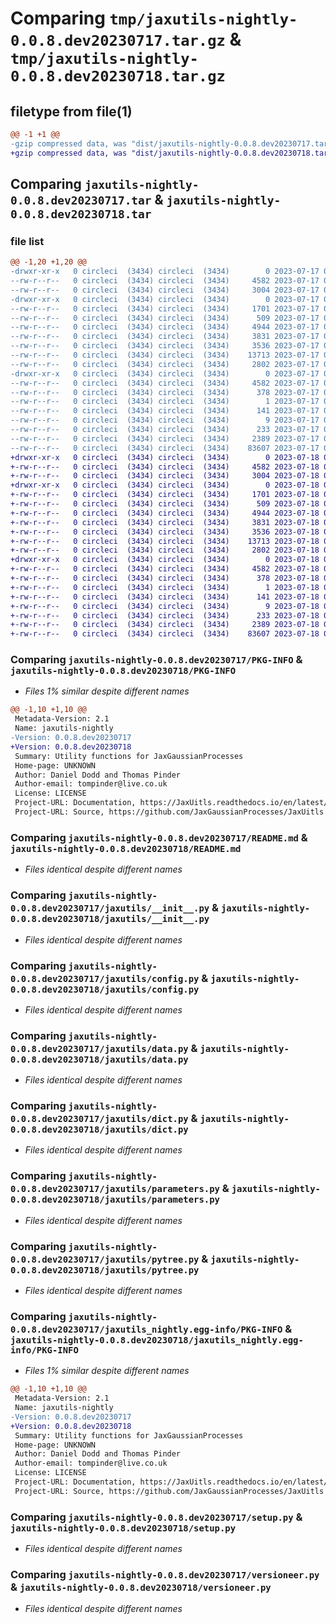 # Comparing `tmp/jaxutils-nightly-0.0.8.dev20230717.tar.gz` & `tmp/jaxutils-nightly-0.0.8.dev20230718.tar.gz`

## filetype from file(1)

```diff
@@ -1 +1 @@
-gzip compressed data, was "dist/jaxutils-nightly-0.0.8.dev20230717.tar", last modified: Mon Jul 17 00:06:32 2023, max compression
+gzip compressed data, was "dist/jaxutils-nightly-0.0.8.dev20230718.tar", last modified: Tue Jul 18 00:06:34 2023, max compression
```

## Comparing `jaxutils-nightly-0.0.8.dev20230717.tar` & `jaxutils-nightly-0.0.8.dev20230718.tar`

### file list

```diff
@@ -1,20 +1,20 @@
-drwxr-xr-x   0 circleci  (3434) circleci  (3434)        0 2023-07-17 00:06:32.080385 jaxutils-nightly-0.0.8.dev20230717/
--rw-r--r--   0 circleci  (3434) circleci  (3434)     4582 2023-07-17 00:06:32.080385 jaxutils-nightly-0.0.8.dev20230717/PKG-INFO
--rw-r--r--   0 circleci  (3434) circleci  (3434)     3004 2023-07-17 00:06:23.000000 jaxutils-nightly-0.0.8.dev20230717/README.md
-drwxr-xr-x   0 circleci  (3434) circleci  (3434)        0 2023-07-17 00:06:32.080385 jaxutils-nightly-0.0.8.dev20230717/jaxutils/
--rw-r--r--   0 circleci  (3434) circleci  (3434)     1701 2023-07-17 00:06:23.000000 jaxutils-nightly-0.0.8.dev20230717/jaxutils/__init__.py
--rw-r--r--   0 circleci  (3434) circleci  (3434)      509 2023-07-17 00:06:32.080385 jaxutils-nightly-0.0.8.dev20230717/jaxutils/_version.py
--rw-r--r--   0 circleci  (3434) circleci  (3434)     4944 2023-07-17 00:06:23.000000 jaxutils-nightly-0.0.8.dev20230717/jaxutils/config.py
--rw-r--r--   0 circleci  (3434) circleci  (3434)     3831 2023-07-17 00:06:23.000000 jaxutils-nightly-0.0.8.dev20230717/jaxutils/data.py
--rw-r--r--   0 circleci  (3434) circleci  (3434)     3536 2023-07-17 00:06:23.000000 jaxutils-nightly-0.0.8.dev20230717/jaxutils/dict.py
--rw-r--r--   0 circleci  (3434) circleci  (3434)    13713 2023-07-17 00:06:23.000000 jaxutils-nightly-0.0.8.dev20230717/jaxutils/parameters.py
--rw-r--r--   0 circleci  (3434) circleci  (3434)     2802 2023-07-17 00:06:23.000000 jaxutils-nightly-0.0.8.dev20230717/jaxutils/pytree.py
-drwxr-xr-x   0 circleci  (3434) circleci  (3434)        0 2023-07-17 00:06:32.080385 jaxutils-nightly-0.0.8.dev20230717/jaxutils_nightly.egg-info/
--rw-r--r--   0 circleci  (3434) circleci  (3434)     4582 2023-07-17 00:06:32.000000 jaxutils-nightly-0.0.8.dev20230717/jaxutils_nightly.egg-info/PKG-INFO
--rw-r--r--   0 circleci  (3434) circleci  (3434)      378 2023-07-17 00:06:32.000000 jaxutils-nightly-0.0.8.dev20230717/jaxutils_nightly.egg-info/SOURCES.txt
--rw-r--r--   0 circleci  (3434) circleci  (3434)        1 2023-07-17 00:06:32.000000 jaxutils-nightly-0.0.8.dev20230717/jaxutils_nightly.egg-info/dependency_links.txt
--rw-r--r--   0 circleci  (3434) circleci  (3434)      141 2023-07-17 00:06:32.000000 jaxutils-nightly-0.0.8.dev20230717/jaxutils_nightly.egg-info/requires.txt
--rw-r--r--   0 circleci  (3434) circleci  (3434)        9 2023-07-17 00:06:32.000000 jaxutils-nightly-0.0.8.dev20230717/jaxutils_nightly.egg-info/top_level.txt
--rw-r--r--   0 circleci  (3434) circleci  (3434)      233 2023-07-17 00:06:32.080385 jaxutils-nightly-0.0.8.dev20230717/setup.cfg
--rw-r--r--   0 circleci  (3434) circleci  (3434)     2389 2023-07-17 00:06:23.000000 jaxutils-nightly-0.0.8.dev20230717/setup.py
--rw-r--r--   0 circleci  (3434) circleci  (3434)    83607 2023-07-17 00:06:23.000000 jaxutils-nightly-0.0.8.dev20230717/versioneer.py
+drwxr-xr-x   0 circleci  (3434) circleci  (3434)        0 2023-07-18 00:06:34.612022 jaxutils-nightly-0.0.8.dev20230718/
+-rw-r--r--   0 circleci  (3434) circleci  (3434)     4582 2023-07-18 00:06:34.612022 jaxutils-nightly-0.0.8.dev20230718/PKG-INFO
+-rw-r--r--   0 circleci  (3434) circleci  (3434)     3004 2023-07-18 00:06:27.000000 jaxutils-nightly-0.0.8.dev20230718/README.md
+drwxr-xr-x   0 circleci  (3434) circleci  (3434)        0 2023-07-18 00:06:34.612022 jaxutils-nightly-0.0.8.dev20230718/jaxutils/
+-rw-r--r--   0 circleci  (3434) circleci  (3434)     1701 2023-07-18 00:06:27.000000 jaxutils-nightly-0.0.8.dev20230718/jaxutils/__init__.py
+-rw-r--r--   0 circleci  (3434) circleci  (3434)      509 2023-07-18 00:06:34.612022 jaxutils-nightly-0.0.8.dev20230718/jaxutils/_version.py
+-rw-r--r--   0 circleci  (3434) circleci  (3434)     4944 2023-07-18 00:06:27.000000 jaxutils-nightly-0.0.8.dev20230718/jaxutils/config.py
+-rw-r--r--   0 circleci  (3434) circleci  (3434)     3831 2023-07-18 00:06:27.000000 jaxutils-nightly-0.0.8.dev20230718/jaxutils/data.py
+-rw-r--r--   0 circleci  (3434) circleci  (3434)     3536 2023-07-18 00:06:27.000000 jaxutils-nightly-0.0.8.dev20230718/jaxutils/dict.py
+-rw-r--r--   0 circleci  (3434) circleci  (3434)    13713 2023-07-18 00:06:27.000000 jaxutils-nightly-0.0.8.dev20230718/jaxutils/parameters.py
+-rw-r--r--   0 circleci  (3434) circleci  (3434)     2802 2023-07-18 00:06:27.000000 jaxutils-nightly-0.0.8.dev20230718/jaxutils/pytree.py
+drwxr-xr-x   0 circleci  (3434) circleci  (3434)        0 2023-07-18 00:06:34.612022 jaxutils-nightly-0.0.8.dev20230718/jaxutils_nightly.egg-info/
+-rw-r--r--   0 circleci  (3434) circleci  (3434)     4582 2023-07-18 00:06:34.000000 jaxutils-nightly-0.0.8.dev20230718/jaxutils_nightly.egg-info/PKG-INFO
+-rw-r--r--   0 circleci  (3434) circleci  (3434)      378 2023-07-18 00:06:34.000000 jaxutils-nightly-0.0.8.dev20230718/jaxutils_nightly.egg-info/SOURCES.txt
+-rw-r--r--   0 circleci  (3434) circleci  (3434)        1 2023-07-18 00:06:34.000000 jaxutils-nightly-0.0.8.dev20230718/jaxutils_nightly.egg-info/dependency_links.txt
+-rw-r--r--   0 circleci  (3434) circleci  (3434)      141 2023-07-18 00:06:34.000000 jaxutils-nightly-0.0.8.dev20230718/jaxutils_nightly.egg-info/requires.txt
+-rw-r--r--   0 circleci  (3434) circleci  (3434)        9 2023-07-18 00:06:34.000000 jaxutils-nightly-0.0.8.dev20230718/jaxutils_nightly.egg-info/top_level.txt
+-rw-r--r--   0 circleci  (3434) circleci  (3434)      233 2023-07-18 00:06:34.612022 jaxutils-nightly-0.0.8.dev20230718/setup.cfg
+-rw-r--r--   0 circleci  (3434) circleci  (3434)     2389 2023-07-18 00:06:27.000000 jaxutils-nightly-0.0.8.dev20230718/setup.py
+-rw-r--r--   0 circleci  (3434) circleci  (3434)    83607 2023-07-18 00:06:27.000000 jaxutils-nightly-0.0.8.dev20230718/versioneer.py
```

### Comparing `jaxutils-nightly-0.0.8.dev20230717/PKG-INFO` & `jaxutils-nightly-0.0.8.dev20230718/PKG-INFO`

 * *Files 1% similar despite different names*

```diff
@@ -1,10 +1,10 @@
 Metadata-Version: 2.1
 Name: jaxutils-nightly
-Version: 0.0.8.dev20230717
+Version: 0.0.8.dev20230718
 Summary: Utility functions for JaxGaussianProcesses
 Home-page: UNKNOWN
 Author: Daniel Dodd and Thomas Pinder
 Author-email: tompinder@live.co.uk
 License: LICENSE
 Project-URL: Documentation, https://JaxUitls.readthedocs.io/en/latest/
 Project-URL: Source, https://github.com/JaxGaussianProcesses/JaxUitls
```

### Comparing `jaxutils-nightly-0.0.8.dev20230717/README.md` & `jaxutils-nightly-0.0.8.dev20230718/README.md`

 * *Files identical despite different names*

### Comparing `jaxutils-nightly-0.0.8.dev20230717/jaxutils/__init__.py` & `jaxutils-nightly-0.0.8.dev20230718/jaxutils/__init__.py`

 * *Files identical despite different names*

### Comparing `jaxutils-nightly-0.0.8.dev20230717/jaxutils/config.py` & `jaxutils-nightly-0.0.8.dev20230718/jaxutils/config.py`

 * *Files identical despite different names*

### Comparing `jaxutils-nightly-0.0.8.dev20230717/jaxutils/data.py` & `jaxutils-nightly-0.0.8.dev20230718/jaxutils/data.py`

 * *Files identical despite different names*

### Comparing `jaxutils-nightly-0.0.8.dev20230717/jaxutils/dict.py` & `jaxutils-nightly-0.0.8.dev20230718/jaxutils/dict.py`

 * *Files identical despite different names*

### Comparing `jaxutils-nightly-0.0.8.dev20230717/jaxutils/parameters.py` & `jaxutils-nightly-0.0.8.dev20230718/jaxutils/parameters.py`

 * *Files identical despite different names*

### Comparing `jaxutils-nightly-0.0.8.dev20230717/jaxutils/pytree.py` & `jaxutils-nightly-0.0.8.dev20230718/jaxutils/pytree.py`

 * *Files identical despite different names*

### Comparing `jaxutils-nightly-0.0.8.dev20230717/jaxutils_nightly.egg-info/PKG-INFO` & `jaxutils-nightly-0.0.8.dev20230718/jaxutils_nightly.egg-info/PKG-INFO`

 * *Files 1% similar despite different names*

```diff
@@ -1,10 +1,10 @@
 Metadata-Version: 2.1
 Name: jaxutils-nightly
-Version: 0.0.8.dev20230717
+Version: 0.0.8.dev20230718
 Summary: Utility functions for JaxGaussianProcesses
 Home-page: UNKNOWN
 Author: Daniel Dodd and Thomas Pinder
 Author-email: tompinder@live.co.uk
 License: LICENSE
 Project-URL: Documentation, https://JaxUitls.readthedocs.io/en/latest/
 Project-URL: Source, https://github.com/JaxGaussianProcesses/JaxUitls
```

### Comparing `jaxutils-nightly-0.0.8.dev20230717/setup.py` & `jaxutils-nightly-0.0.8.dev20230718/setup.py`

 * *Files identical despite different names*

### Comparing `jaxutils-nightly-0.0.8.dev20230717/versioneer.py` & `jaxutils-nightly-0.0.8.dev20230718/versioneer.py`

 * *Files identical despite different names*

